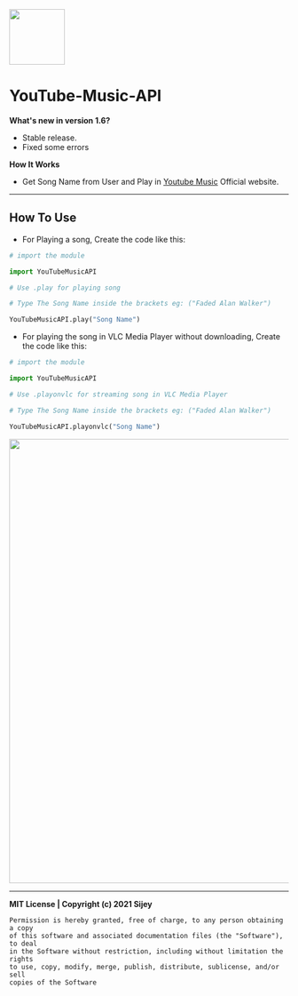 <img src="https://is3-ssl.mzstatic.com/image/thumb/Purple115/v4/f6/ec/80/f6ec8014-2dcc-abd1-f3ac-d6fbebd2326c/AppIcon-0-0-1x_U007emarketing-0-0-0-7-0-0-sRGB-0-0-0-GLES2_U002c0-512MB-85-220-0-0.png/230x0w.webp" width="100px">

# YouTube-Music-API

**What's new  in version 1.6?**

- Stable release.
- Fixed some errors

**How It Works**
- Get Song Name from User and Play in <a href="https://music.youtube.com/">Youtube Music</a> Official website.

<hr>

## How To Use

- For Playing a song, Create the code like this:

```python
# import the module

import YouTubeMusicAPI

# Use .play for playing song

# Type The Song Name inside the brackets eg: ("Faded Alan Walker")

YouTubeMusicAPI.play("Song Name")
```
- For playing the song in VLC Media Player without downloading, Create the code like this:
```python
# import the module

import YouTubeMusicAPI

# Use .playonvlc for streaming song in VLC Media Player

# Type The Song Name inside the brackets eg: ("Faded Alan Walker")

YouTubeMusicAPI.playonvlc("Song Name")
```

<img src="https://static.wixstatic.com/media/99f884_96c1b045364c4811b381fd1b0d37aada~mv2.gif" width=800px>

<hr>

**MIT License | Copyright (c) 2021 Sijey**
```
Permission is hereby granted, free of charge, to any person obtaining a copy
of this software and associated documentation files (the "Software"), to deal
in the Software without restriction, including without limitation the rights
to use, copy, modify, merge, publish, distribute, sublicense, and/or sell
copies of the Software
```

